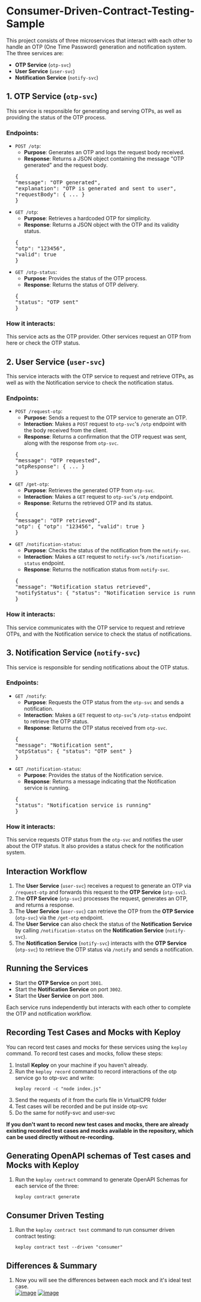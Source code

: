 # Consumer-Driven-Contract-Testing-Sample
<p>This project consists of three microservices that interact with each other to handle an OTP (One Time Password) generation and notification system. The three services are:</p>
<ul>
    <li><strong>OTP Service</strong> (<code>otp-svc</code>)</li>
    <li><strong>User Service</strong> (<code>user-svc</code>)</li>
    <li><strong>Notification Service</strong> (<code>notify-svc</code>)</li>
</ul>

<h2>1. OTP Service (<code>otp-svc</code>)</h2>
<p>This service is responsible for generating and serving OTPs, as well as providing the status of the OTP process.</p>

<h3>Endpoints:</h3>
<ul>
    <li><code>POST /otp</code>:
        <ul>
            <li><strong>Purpose</strong>: Generates an OTP and logs the request body received.</li>
            <li><strong>Response</strong>: Returns a JSON object containing the message "OTP generated" and the request body.</li>
        </ul>
        <pre>
{
"message": "OTP generated",
"explanation": "OTP is generated and sent to user",
"requestBody": { ... }
}
</pre>
</li>

<li><code>GET /otp</code>:
<ul>
    <li><strong>Purpose</strong>: Retrieves a hardcoded OTP for simplicity.</li>
    <li><strong>Response</strong>: Returns a JSON object with the OTP and its validity status.</li>
</ul>
<pre>
{
"otp": "123456",
"valid": true
}
</pre>
</li>

<li><code>GET /otp-status</code>:
<ul>
    <li><strong>Purpose</strong>: Provides the status of the OTP process.</li>
    <li><strong>Response</strong>: Returns the status of OTP delivery.</li>
</ul>
<pre>
{
"status": "OTP sent"
}
</pre>
</li>
</ul>

<h3>How it interacts:</h3>
<p>This service acts as the OTP provider. Other services request an OTP from here or check the OTP status.</p>

<h2>2. User Service (<code>user-svc</code>)</h2>
<p>This service interacts with the OTP service to request and retrieve OTPs, as well as with the Notification service to check the notification status.</p>

<h3>Endpoints:</h3>
<ul>
<li><code>POST /request-otp</code>:
<ul>
    <li><strong>Purpose</strong>: Sends a request to the OTP service to generate an OTP.</li>
    <li><strong>Interaction</strong>: Makes a <code>POST</code> request to <code>otp-svc</code>'s <code>/otp</code> endpoint with the body received from the client.</li>
    <li><strong>Response</strong>: Returns a confirmation that the OTP request was sent, along with the response from <code>otp-svc</code>.</li>
</ul>
<pre>
{
"message": "OTP requested",
"otpResponse": { ... }
}
</pre>
</li>

<li><code>GET /get-otp</code>:
<ul>
    <li><strong>Purpose</strong>: Retrieves the generated OTP from <code>otp-svc</code>.</li>
    <li><strong>Interaction</strong>: Makes a <code>GET</code> request to <code>otp-svc</code>'s <code>/otp</code> endpoint.</li>
    <li><strong>Response</strong>: Returns the retrieved OTP and its status.</li>
</ul>
<pre>
{
"message": "OTP retrieved",
"otp": { "otp": "123456", "valid": true }
}
</pre>
</li>

<li><code>GET /notification-status</code>:
<ul>
    <li><strong>Purpose</strong>: Checks the status of the notification from the <code>notify-svc</code>.</li>
    <li><strong>Interaction</strong>: Makes a <code>GET</code> request to <code>notify-svc</code>'s <code>/notification-status</code> endpoint.</li>
    <li><strong>Response</strong>: Returns the notification status from <code>notify-svc</code>.</li>
</ul>
<pre>
{
"message": "Notification status retrieved",
"notifyStatus": { "status": "Notification service is running" }
}
</pre>
</li>
</ul>

<h3>How it interacts:</h3>
<p>This service communicates with the OTP service to request and retrieve OTPs, and with the Notification service to check the status of notifications.</p>

<h2>3. Notification Service (<code>notify-svc</code>)</h2>
<p>This service is responsible for sending notifications about the OTP status.</p>

<h3>Endpoints:</h3>
<ul>
<li><code>GET /notify</code>:
<ul>
    <li><strong>Purpose</strong>: Requests the OTP status from the <code>otp-svc</code> and sends a notification.</li>
    <li><strong>Interaction</strong>: Makes a <code>GET</code> request to <code>otp-svc</code>'s <code>/otp-status</code> endpoint to retrieve the OTP status.</li>
    <li><strong>Response</strong>: Returns the OTP status received from <code>otp-svc</code>.</li>
</ul>
<pre>
{
"message": "Notification sent",
"otpStatus": { "status": "OTP sent" }
}
</pre>
</li>

<li><code>GET /notification-status</code>:
<ul>
    <li><strong>Purpose</strong>: Provides the status of the Notification service.</li>
    <li><strong>Response</strong>: Returns a message indicating that the Notification service is running.</li>
</ul>
<pre>
{
"status": "Notification service is running"
}
</pre>
</li>
</ul>

<h3>How it interacts:</h3>
<p>This service requests OTP status from the <code>otp-svc</code> and notifies the user about the OTP status. It also provides a status check for the notification system.</p>

<h2>Interaction Workflow</h2>
<ol>
<li>The <strong>User Service</strong> (<code>user-svc</code>) receives a request to generate an OTP via <code>/request-otp</code> and forwards this request to the <strong>OTP Service</strong> (<code>otp-svc</code>).</li>
<li>The <strong>OTP Service</strong> (<code>otp-svc</code>) processes the request, generates an OTP, and returns a response.</li>
<li>The <strong>User Service</strong> (<code>user-svc</code>) can retrieve the OTP from the <strong>OTP Service</strong> (<code>otp-svc</code>) via the <code>/get-otp</code> endpoint.</li>
<li>The <strong>User Service</strong> can also check the status of the <strong>Notification Service</strong> by calling <code>/notification-status</code> on the <strong>Notification Service</strong> (<code>notify-svc</code>).</li>
<li>The <strong>Notification Service</strong> (<code>notify-svc</code>) interacts with the <strong>OTP Service</strong> (<code>otp-svc</code>) to retrieve the OTP status via <code>/notify</code> and sends a notification.</li>
</ol>

<h2>Running the Services</h2>
<ul>
<li>Start the <strong>OTP Service</strong> on port <code>3001</code>.</li>
<li>Start the <strong>Notification Service</strong> on port <code>3002</code>.</li>
<li>Start the <strong>User Service</strong> on port <code>3000</code>.</li>
</ul>

<p>Each service runs independently but interacts with each other to complete the OTP and notification workflow.</p>
<h2>Recording Test Cases and Mocks with Keploy</h2>
<p>You can record test cases and mocks for these services using the <code>keploy</code> command. To record test cases and mocks, follow these steps:</p>
<ol>
  <li>Install <strong>Keploy</strong> on your machine if you haven't already.</li>
  <li>Run the <code>keploy record</code> command to record interactions of the otp service go to otp-svc and write:
      <pre><code>keploy record -c "node index.js"</code></pre>
  </li>
  <li>Send the requests of it from the curls file in VirtualCPR folder</li>
  <li>Test cases will be recorded and be put inside otp-svc</li>
  <li>Do the same for notify-svc and user-svc</li>
 </ol>
<p><b>If you don't want to record new test cases and mocks, there are already existing recorded test cases and mocks available in the repository, which can be used directly without re-recording.</b></p>
<h2>Generating OpenAPI schemas of Test cases and Mocks with Keploy</h2>
<ol>
  <li>Run the <code>keploy contract</code> command to generate OpenAPI Schemas for each service of the three:
      <pre><code>keploy contract generate </code></pre>
  </li>
  
 </ol>
<h2>Consumer Driven Testing</h2>
<ol>
  <li>Run the <code>keploy contract test</code> command to run consumer driven contract testing:
      <pre><code>keploy contract test --driven "consumer" </code></pre>
  </li>
 
  
 </ol>
<h2>Differences & Summary</h2>
<ol>
  <li>Now you will see the differences between each mock and it's ideal test case.
      
  </li>
<a href="https://ibb.co/ftKmbnf"><img src="https://i.ibb.co/HYMm0x6/image.png" alt="image" border="0"></a>
<a href="https://ibb.co/jwKqnrF"><img src="https://i.ibb.co/B6Dv0CR/image.png" alt="image" border="0"></a>
 </ol>
